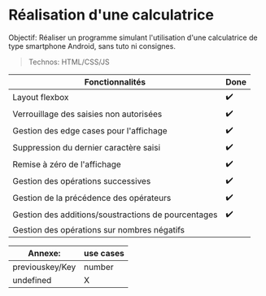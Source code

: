 # Réalisation d'une calculatrice

Objectif:  Réaliser un programme simulant l'utilisation d'une calculatrice de type smartphone Android, sans tuto ni consignes.

> Technos: HTML/CSS/JS

Fonctionnalités | Done
----------------|------
Layout flexbox |✔️
Verrouillage des saisies non autorisées | ✔️
Gestion des edge cases pour l'affichage | ✔️
Suppression du dernier caractère saisi | ✔️
Remise à zéro de l'affichage | ✔️
Gestion des opérations successives | ✔️
Gestion de la précédence des opérateurs | ✔️
Gestion des additions/soustractions de pourcentages | ✔️ 
Gestion des opérations sur nombres négatifs |


Annexe: | use cases
--------|-----------
previouskey/Key | number | dot | % | + | - | x | ÷ |
undefined | X | "" | "" | "" | X | "" | ""
